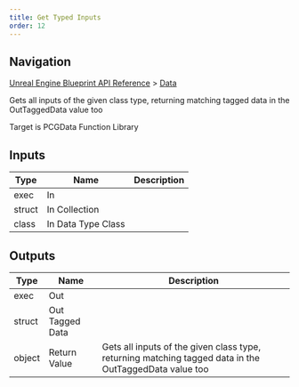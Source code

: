 ```yaml
---
title: Get Typed Inputs
order: 12
---
```

## Navigation

[Unreal Engine Blueprint API Reference](https://dev.epicgames.com/documentation/en-us/unreal-engine/BlueprintAPI) > [Data](https://dev.epicgames.com/documentation/en-us/unreal-engine/BlueprintAPI/Data)

Gets all inputs of the given class type, returning matching tagged data in the OutTaggedData value too

Target is PCGData Function Library

## Inputs

| Type | Name | Description |
| --- | --- | --- |
| exec | In |  |
| struct | In Collection |  |
| class | In Data Type Class |  |

## Outputs

| Type | Name | Description |
| --- | --- | --- |
| exec | Out |  |
| struct | Out Tagged Data |  |
| object | Return Value | Gets all inputs of the given class type, returning matching tagged data in the OutTaggedData value too |
